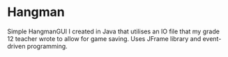 # Hangman

Simple HangmanGUI I created in Java that utilises an IO file that my grade 12 teacher wrote to allow for game saving. Uses JFrame library and event-driven programming.
